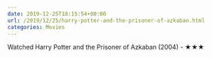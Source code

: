 ```yaml
---
date: 2019-12-25T18:15:54+00:00
url: /2019/12/25/harry-potter-and-the-prisoner-of-azkaban.html
categories: Movies
---
```

Watched Harry Potter and the Prisoner of Azkaban (2004) - ★★★




